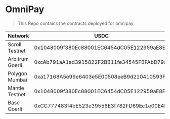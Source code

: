 # OmniPay

> This Repo contains the contracts deployed for omnipay

| Network         | USDC                                       | NFT                                        |
| --------------- | ------------------------------------------ | ------------------------------------------ |
| Scroll Testnet  | 0x1048009f380Ec88001EC6454dC05E122959aE8EA | 0xCC777483f4bE523e39558E3f782FD69Ec1e00E4F |
| Arbitrum Goerli | 0xcAb791aA1ad3915822F2BB11fe34545FBFAbD79a | 0x588B6E541A4E3d6b46a3D0bf8Cd0d42F8bDa9693 |
| Polygon Mumbai  | 0xa17168A5e99e6403e5E00508eeB9d210410593F0 | 0xB3C4729f20F9c6c3dcD92F756D23Cec4466eDeeB |
| Mantle Testnet  | 0x1048009f380Ec88001EC6454dC05E122959aE8EA | 0xCC777483f4bE523e39558E3f782FD69Ec1e00E4F |
| Base Goerli     | 0xCC777483f4bE523e39558E3f782FD69Ec1e00E4F | 0xcAb791aA1ad3915822F2BB11fe34545FBFAbD79a |
